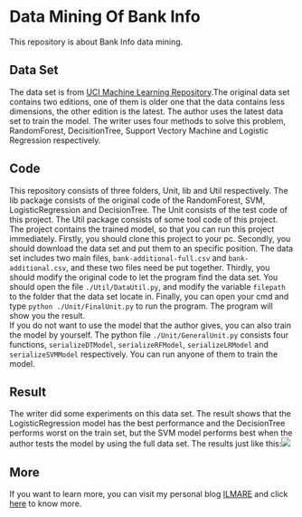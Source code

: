 <h1>Data Mining Of Bank Info</h1>
This repository is about Bank Info data mining.<br/>
<h2>Data Set</h2>
The data set is from <a href="http://archive.ics.uci.edu/ml/datasets/Bank+Marketing" target="_blank">UCI Machine Learning Repository</a>.The original data set contains two editions, one of them is older one that the data contains less dimensions, the other edition is the latest. The author uses the latest data set to train the model. The writer uses four methods to solve this problem, RandomForest, DecisitionTree, Support Vectory Machine and Logistic Regression respectively.<br/>
<h2>Code</h2>
This repository consists of three folders, Unit, lib and Util respectively. The lib package consists of the original code of the RandomForest, SVM, LogisticRegression and DecisionTree. The Unit consists of the test code of this project. The Util package consists of some tool code of this project.<br/>
The project contains the trained model, so that you can run this project immediately. Firstly, you should clone this project to your pc. Secondly, you should download the data set and put them to an specific position. The data set includes two main files, <code>bank-additional-full.csv</code> and <code>bank-additional.csv</code>, and these two files need be put together. Thirdly, you should modify the original code to let the program find the data set. You should open the file <code>./Util/DataUtil.py</code>, and modify the variable <code>filepath</code> to the folder that the data set locate in. Finally, you can open your cmd and type <code>python ./Unit/FinalUnit.py</code> to run the program. The program will show you the result.<br/>
If you do not want to use the model that the author gives, you can also train the model by yourself. The python file <code>./Unit/GeneralUnit.py</code> consists four functions, <code>serializeDTModel</code>, <code>serializeRFModel</code>, <code>serializeLRModel</code> and <code>serializeSVMModel</code> respectively. You can run anyone of them to train the model.<br/>
<h2>Result</h2>
The writer did some experiments on this data set. The result shows that the LogisticRegression model has the best performance and the DecisionTree performs worst on the train set, but the SVM model performs best when the author tests the model by using the full data set. The results just like this:<img src="https://github.com/yhswjtuILMARE/DataMiningOfBank/blob/master/Images/result.png"/>
<h2>More</h2>
If you want to learn more, you can visit my personal blog <a href="http://www.ilmareblog.com" target="_blank">ILMARE</a> and click <a href="http://www.ilmareblog.com/blog/GenArticleController?article_id=f60a3ead-df93-4fbf-a726-efe731ac9539&visitor_id=notlogin">here</a> to know more.
